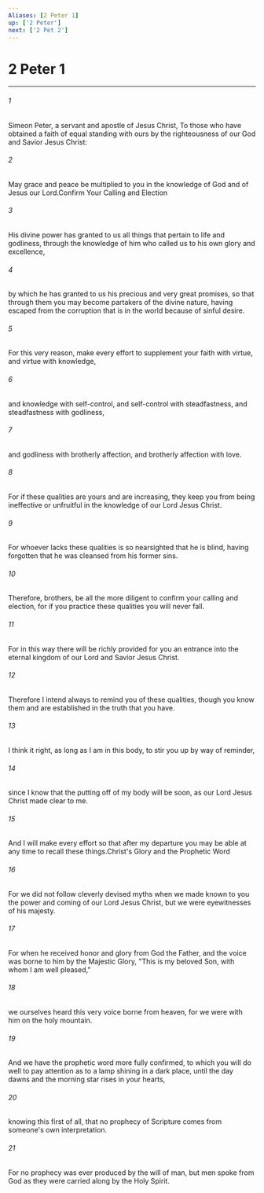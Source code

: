 ```yaml
---
Aliases: [2 Peter 1]
up: ['2 Peter']
next: ['2 Pet 2']
---
```

# 2 Peter 1
***



###### 1 
Simeon Peter, a servant and apostle of Jesus Christ, To those who have obtained a faith of equal standing with ours by the righteousness of our God and Savior Jesus Christ: 

###### 2 
May grace and peace be multiplied to you in the knowledge of God and of Jesus our Lord.Confirm Your Calling and Election 

###### 3 
His divine power has granted to us all things that pertain to life and godliness, through the knowledge of him who called us to his own glory and excellence, 

###### 4 
by which he has granted to us his precious and very great promises, so that through them you may become partakers of the divine nature, having escaped from the corruption that is in the world because of sinful desire. 

###### 5 
For this very reason, make every effort to supplement your faith with virtue, and virtue with knowledge, 

###### 6 
and knowledge with self-control, and self-control with steadfastness, and steadfastness with godliness, 

###### 7 
and godliness with brotherly affection, and brotherly affection with love. 

###### 8 
For if these qualities are yours and are increasing, they keep you from being ineffective or unfruitful in the knowledge of our Lord Jesus Christ. 

###### 9 
For whoever lacks these qualities is so nearsighted that he is blind, having forgotten that he was cleansed from his former sins. 

###### 10 
Therefore, brothers, be all the more diligent to confirm your calling and election, for if you practice these qualities you will never fall. 

###### 11 
For in this way there will be richly provided for you an entrance into the eternal kingdom of our Lord and Savior Jesus Christ. 

###### 12 
Therefore I intend always to remind you of these qualities, though you know them and are established in the truth that you have. 

###### 13 
I think it right, as long as I am in this body, to stir you up by way of reminder, 

###### 14 
since I know that the putting off of my body will be soon, as our Lord Jesus Christ made clear to me. 

###### 15 
And I will make every effort so that after my departure you may be able at any time to recall these things.Christ's Glory and the Prophetic Word 

###### 16 
For we did not follow cleverly devised myths when we made known to you the power and coming of our Lord Jesus Christ, but we were eyewitnesses of his majesty. 

###### 17 
For when he received honor and glory from God the Father, and the voice was borne to him by the Majestic Glory, "This is my beloved Son, with whom I am well pleased," 

###### 18 
we ourselves heard this very voice borne from heaven, for we were with him on the holy mountain. 

###### 19 
And we have the prophetic word more fully confirmed, to which you will do well to pay attention as to a lamp shining in a dark place, until the day dawns and the morning star rises in your hearts, 

###### 20 
knowing this first of all, that no prophecy of Scripture comes from someone's own interpretation. 

###### 21 
For no prophecy was ever produced by the will of man, but men spoke from God as they were carried along by the Holy Spirit.
